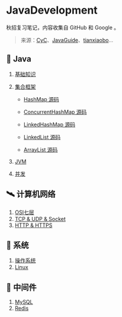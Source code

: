 # JavaDevelopment
秋招复习笔记，内容收集自 GitHub 和 Google 。

> 来源：[CyC](https://github.com/CyC2018/CS-Notes)、[JavaGuide](https://github.com/Snailclimb/JavaGuide)、[tianxiaobo](http://www.tianxiaobo.com/)...

## :mountain_cableway: Java

1. [基础知识](https://github.com/Eleven-is-cool/JavaDevelopment/blob/master/Java/%E7%B1%BB%E5%9E%8B%E5%9F%BA%E7%A1%80.md)
2. [集合框架](https://github.com/Eleven-is-cool/JavaDevelopment/blob/master/Java/%E9%9B%86%E5%90%88%E6%A1%86%E6%9E%B6.md)

   - [HashMap 源码](https://segmentfault.com/a/1190000012926722)

   - [ConcurrentHashMap 源码](https://github.com/Snailclimb/JavaGuide/blob/master/docs/java/collection/ConcurrentHashMap.md)

   - [LinkedHashMap 源码](https://segmentfault.com/a/1190000012964859)

   - [LinkedList 源码](https://github.com/Snailclimb/JavaGuide/blob/master/docs/java/collection/LinkedList.md)

   - [ArrayList 源码](https://github.com/Snailclimb/JavaGuide/blob/master/docs/java/collection/ArrayList.md)
3. [JVM](https://github.com/Eleven-is-cool/JavaDevelopment/blob/master/Java/JVM.md)
4. [并发](https://github.com/Eleven-is-cool/JavaDevelopment/blob/master/Java/%E5%B9%B6%E5%8F%91.md)

## :artificial_satellite: 计算机网络

1. [OSI七层](https://github.com/Eleven-is-cool/JavaDevelopment/blob/master/%E8%AE%A1%E7%AE%97%E6%9C%BA%E7%BD%91%E7%BB%9C/OSI%E4%B8%83%E5%B1%82.md)
2. [TCP & UDP & Socket](https://github.com/Eleven-is-cool/JavaDevelopment/blob/master/%E8%AE%A1%E7%AE%97%E6%9C%BA%E7%BD%91%E7%BB%9C/TCP%20%26%20UDP%20%26%20Socket.md)
3. [HTTP & HTTPS](https://github.com/Eleven-is-cool/JavaDevelopment/blob/master/%E8%AE%A1%E7%AE%97%E6%9C%BA%E7%BD%91%E7%BB%9C/HTTP%20%26%20HTTPS.md)

## :ship: 系统

1. [操作系统](https://github.com/Eleven-is-cool/JavaDevelopment/blob/master/%E7%B3%BB%E7%BB%9F/%E6%93%8D%E4%BD%9C%E7%B3%BB%E7%BB%9F.md)
2. [Linux](https://github.com/Eleven-is-cool/JavaDevelopment/blob/master/%E7%B3%BB%E7%BB%9F/Linux.md)

## :red_car: 中间件

1. [MySQL](https://github.com/Eleven-is-cool/JavaDevelopment/blob/master/%E4%B8%AD%E9%97%B4%E4%BB%B6/MySQL.md)
2. [Redis](https://github.com/Eleven-is-cool/JavaDevelopment/blob/master/%E4%B8%AD%E9%97%B4%E4%BB%B6/Redis.md)